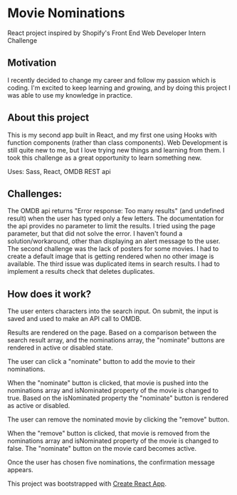 # Movie Nominations

React project inspired by Shopify's Front End Web Developer Intern Challenge

## Motivation
I recently decided to change my career and follow my passion which is coding. I'm excited to keep learning and growing, and by doing this project I was able to use my knowledge in practice.

## About this project
This is my second app built in React, and my first one using Hooks with function components (rather than class components).
Web Development is still quite new to me, but I love trying new things and learning from them. I took this challenge as a great opportunity to learn something new. 

Uses: Sass, React, OMDB REST api

## Challenges:
The OMDB api returns "Error response: Too many results" (and undefined result) when the user has typed only a few letters. 
The documentation for the api provides no parameter to limit the results. 
I tried using the page parameter, but that did not solve the error. I haven't found a solution/workaround, other than displaying an alert message to the user. The second challenge was the lack of posters for some movies. I had to create a default image that is getting rendered when no other image is available. The third issue was duplicated items in search results. I had to implement a results check that deletes duplicates. 
 
## How does it work?
The user enters characters into the search input. On submit, the input is saved and used to make an API call to OMDB. 
  
Results are rendered on the page.  Based on a comparison between the search result array, and the nominations array, the "nominate" buttons are rendered in active or disabled state.
  
The user can click a "nominate" button to add the movie to their nominations. 
  
When the "nominate" button is clicked, that movie is pushed into the nominations array and isNominated property of the movie is changed to true. Based on the isNominated property the "nominate" button is rendered as active or disabled.

The user can remove the nominated movie by clicking the "remove" button. 
  
When the "remove" button is clicked, that movie is removed from the nominations array and isNominated property of the movie is changed to false. The "nominate" button on the movie card becomes active.
  
Once the user has chosen five nominations, the confirmation message appears. 
  

This project was bootstrapped with [Create React App](https://github.com/facebook/create-react-app).


